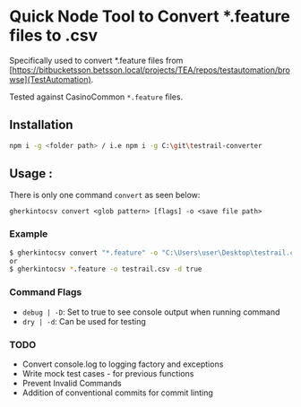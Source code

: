 Quick Node Tool to Convert *.feature files to .csv
===================================================

Specifically used to convert *.feature files from [https://bitbucketsson.betsson.local/projects/TEA/repos/testautomation/browse](TestAutomation).

Tested against CasinoCommon `*.feature` files.

## Installation
```bash
npm i -g <folder path> / i.e npm i -g C:\git\testrail-converter
```

## Usage :
There is only one command `convert` as seen below:

`gherkintocsv convert <glob pattern> [flags] -o <save file path>`

### Example
```bash
$ gherkintocsv convert "*.feature" -o "C:\Users\user\Desktop\testrail.csv" -D true
or
$ gherkintocsv *.feature -o testrail.csv -d true
```

### Command Flags
- `debug | -D`: Set to true to see console output when running command
- `dry | -d`: Can be used for testing

### TODO
* Convert console.log to logging factory and exceptions
* Write mock test cases - for previous functions
* Prevent Invalid Commands
* Addition of conventional commits for commit linting